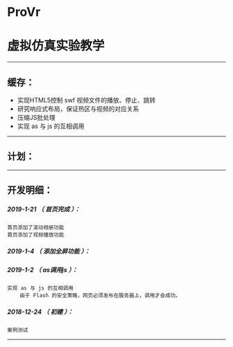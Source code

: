 # ProVr
虚拟仿真实验教学
=======


*******************************************************************

缓存：
-------------------------------------------------------------------

- 实现HTML5控制 swf 视频文件的播放、停止、跳转
- 研究响应式布局，保证热区与视频的对应关系
- 压缩JS批处理
- 实现 as 与 js 的互相调用

*******************************************************************

计划：
-------------------------------------------------------------------

*******************************************************************





开发明细：
-------------------------------------------------------------------

##### 2019-1-21 （ 首页完成 ）：
	首页添加了滚动相册功能
	首页添加了视频播放功能

##### 2019-1-4 （ 添加全屏功能 ）：

##### 2019-1-2 （ as调用js ）：
	实现 as 与 js 的互相调用
		由于 Flash 的安全策略，网页必须发布在服务器上，调用才会成功。

##### 2018-12-24 （ 初建 ）：
	案例测试

*******************************************************************
